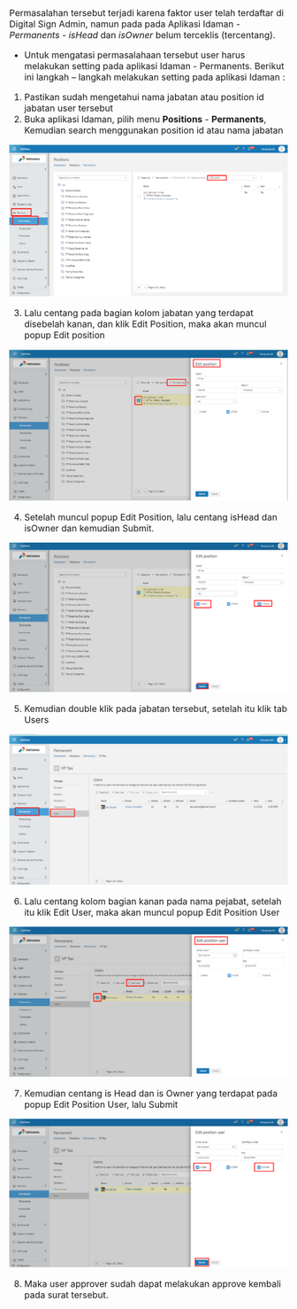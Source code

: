 <font size="3">

Permasalahan tersebut terjadi karena faktor user telah terdaftar di Digital Sign Admin, namun pada pada Aplikasi Idaman - *Permanents* - *isHead* dan *isOwner* belum terceklis (tercentang).

- Untuk mengatasi permasalahaan tersebut user harus melakukan setting pada aplikasi Idaman - Permanents. Berikut ini langkah – langkah melakukan setting pada aplikasi Idaman :

1.	Pastikan sudah mengetahui nama jabatan atau position id jabatan user tersebut
2.	Buka aplikasi Idaman, pilih menu **Positions** - **Permanents**, Kemudian search menggunakan position id atau nama jabatan

![gambar](FAQ/01Sign.png)

3.	Lalu centang pada bagian kolom jabatan yang terdapat disebelah kanan, dan klik Edit Position, maka akan muncul popup Edit position

![gambar](FAQ/02Sign.png)

4.	Setelah muncul popup Edit Position, lalu centang isHead dan isOwner dan kemudian Submit.

![gambar](FAQ/03Sign.png)

5.	Kemudian double klik pada jabatan tersebut, setelah itu klik tab Users

![gambar](FAQ/04Sign.png)

6.	Lalu centang kolom bagian kanan pada nama pejabat, setelah itu klik Edit User, maka akan muncul popup Edit Position User

![gambar](FAQ/05Sign.png)

7.	Kemudian centang is Head dan is Owner yang terdapat pada popup Edit Position User, lalu Submit

![gambar](FAQ/06Sign.png)

8.	Maka user approver sudah dapat melakukan approve kembali pada surat tersebut.
